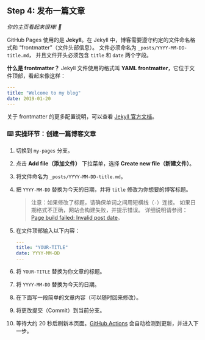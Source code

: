 <!--
  <<< Author notes: Step 4 >>>
  Start this step by acknowledging the previous step.
  Define terms and link to docs.github.com.
  Historic note: previous version checked the file path. Previous version checked the front matter formatting.
-->

## Step 4: 发布一篇文章

_你的主页看起来很棒! :cowboy_hat_face:_

GitHub Pages 使用的是 **Jekyll**。在 Jekyll 中，博客需要遵守约定的文件命名格式和 “frontmatter”（文件头部信息）。
文件必须命名为 `_posts/YYYY-MM-DD-title.md`， 并且文件开头必须包含 `title` 和 `date` 两个字段。

**什么是 frontmatter？** Jekyll 文件使用的格式叫 **YAML frontmatter**，它位于文件顶部，看起来像这样：

```yml
---
title: "Welcome to my blog"
date: 2019-01-20
---
```

关于 frontmatter 的更多配置说明，可以查看 [Jekyll 官方文档](https://jekyllrb.com/docs/frontmatter/)。

### :keyboard: 实操环节：创建一篇博客文章

1. 切换到 `my-pages` 分支。
2. 点击 **Add file（添加文件）** 下拉菜单，选择 **Create new file（新建文件）**。
3. 将文件命名为 `_posts/YYYY-MM-DD-title.md`。
4. 把 `YYYY-MM-DD` 替换为今天的日期，并将 `title` 修改为你想要的博客标题。

   > 注意：如果修改了标题，请确保单词之间用短横线（`-`）连接。
   > 如果日期格式不正确，网站会构建失败，并提示错误。
   > 详细说明请参阅：[Page build failed: Invalid post date](https://docs.github.com/en/pages/setting-up-a-github-pages-site-with-jekyll/troubleshooting-jekyll-build-errors-for-github-pages-sites)。
5. 在文件顶部输入以下内容：

   ```yaml
   ---
   title: "YOUR-TITLE"
   date: YYYY-MM-DD
   ---
   ```
6. 将 `YOUR-TITLE` 替换为你文章的标题。
7. 将 `YYYY-MM-DD` 替换为今天的日期。
8. 在下面写一段简单的文章内容（可以随时回来修改）。
9. 将更改提交（Commit）到当前分支。
10. 等待大约 20 秒后刷新本页面。[GitHub Actions](https://docs.github.com/en/actions) 会自动检测到更新，并进入下一步。